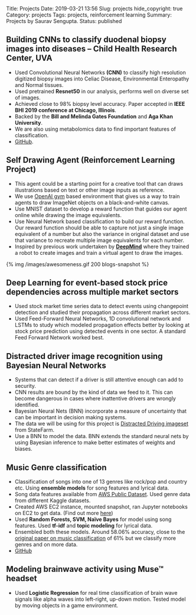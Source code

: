 Title: Projects
Date: 2019-03-21 13:56
Slug: projects
hide_copyright: true
Category: projects
Tags: projects, reinforcement learning
Summary: Projects by Saurav Sengupta.
Status: published

## Building CNNs to classify duodenal biopsy images into diseases – Child Health Research Center, UVA
* Used Convolutional Neural Networks **(CNN)** to classify high resolution digitized biopsy images into Celiac Disease, Environmental Enteropathy and Normal tissues. 
* Used pretrained **Resnet50** in our analysis, performs well on diverse set of images.
* Achieved close to 98% biopsy level accuracy. Paper accepted in **IEEE BHI 2019 conference at Chicago, Illinois**.
* Backed by the **Bill and Melinda Gates Foundation** and **Aga Khan University**.
* We are also using metabolomics data to find important features of classification.
* [GitHub](https://github.com/UVA-DSI-2019-Capstones/CHRC).

## Self Drawing Agent (Reinforcement Learning Project)

<!-- * A text to image creator. Our agent will take a number in text format and draw an image equivalent of that number.  -->
* This agent could be a starting point for a creative tool that can draws illustrations based on text or other image inputs as reference. 
* We use [OpenAI gym](https://github.com/agermanidis/gym-drawobjects) based environment that gives us a way to train agents to draw ImageNet objects on a black-and-white canvas. 
* Use MNIST dataset to develop a reward function that guides our agent online while drawing the image equivalents. 
* Use Neural Network based classification to build our reward function. Our reward function should be able to capture not just a single image equivalent of a number but also the variance in original dataset and use that variance to recreate multiple image equivalents for each number. 
* Inspired by previous work undertaken by **[DeepMind](https://deepmind.com/blog/learning-to-generate-images)** where they trained a robot to create images and train a virtual agent to draw the images.

{% img /images/awesomeness.gif 200 blogs-snapshot %}

## Deep Learning for event-based stock price dependencies across multiple market sectors
* Used stock market time series data to detect events using changepoint detection and studied their propagation across different market sectors.
* Used Feed-Forward Neural Networks, 1D convolutional network and LSTMs to study which modeled propagation effects better by looking at stock price prediction using detected events in one sector. A standard Feed Forward Network worked best.

## Distracted driver image recognition using Bayesian Neural Networks

* Systems that can detect if a driver is still attentive enough can add to security. 
* CNN results are bound by the kind of data we feed to it. This can become dangerous in cases where inattentive drivers are wrongly identified. 
* Bayesian Neural Nets (BNN) incorporate a measure of uncertainty that can be important in decision making systems.
* The data we will be using for this project is [Distracted Driving imageset](https://www.kaggle.com/c/state-farm-distracted-driver-detection/data) from StateFarm. 
* Use a BNN to model the data. BNN extends the standard neural nets by using Bayesian inference to make better estimates of weights and biases.

## Music Genre classification
* Classification of songs into one of 13 genres like rock/pop and country etc. Using **ensemble models** for song features and lyrical data.
* Song data features available from [AWS Public Dataset](https://aws.amazon.com/datasets/million-song-dataset/). Used genre data from different Kaggle datasets.
* Created AWS EC2 instance, mounted snapshot, ran Jupyter notebooks on EC2 to get data. (Find out more [here](https://ssen7.github.io/blog/aws_putty/))
* Used **Random Forests, SVM, Naïve Bayes** for model using song features. Used **tf-idf** and **topic modeling** for lyrical data. 
* Ensembled both these models. Around 58.06% accuracy, close to the [original paper on music classification](https://ieeexplore.ieee.org/document/1021072) of 61% but we classify more genres and on more data.
* [GitHub](https://github.com/ssen7/sys6018-final-project)

## Modeling brainwave activity using Muse™ headset
* Used **Logistic Regression** for real time classification of brain wave signals like alpha waves into left-right, up-down motion. Tested model by moving objects in a game environment.
